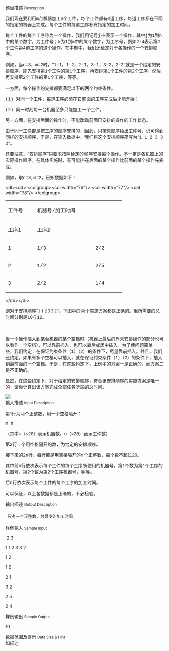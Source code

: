 <div class="panel panel-default">
<div class="area-title">
<span>
题目描述
<small>Description</small>
</span></div>
<div class="panel-body">

<p style=""><span style="">我们现在要利用</span><span style="font-family: Times New Roman,serif;"><span style=""><span><span style="font-family: Courier New,monospace;">m</span></span></span></span><span style="">台机器加工</span><span style="font-family: Times New Roman,serif;"><span style=""><span><span style="font-family: Courier New,monospace;">n</span></span></span></span><span style="">个工件，每个工件都有</span><span style="font-family: Times New Roman,serif;"><span style=""><span><span style="font-family: Courier New,monospace;">m</span></span></span></span><span style="">道工序，每道工序都在不同的指定的机器上完成。每个工件的每道工序都有指定的加工时间。</span></p>
<p style=""><span style="">每个工件的每个工序称为一个操作，我们用记号</span><span style="font-family: Times New Roman,serif;"><span style=""><span><span style="font-family: Courier New,monospace;">j-k</span></span></span></span><span style="">表示一个操作，其中</span><span style="font-family: Times New Roman,serif;"><span style=""><span><span style="font-family: Courier New,monospace;">j</span></span></span></span><span style="">为</span><span style="font-family: Times New Roman,serif;"><span style=""><span><span style="font-family: Courier New,monospace;">1</span></span></span></span><span style="">到</span><span style="font-family: Times New Roman,serif;"><span style=""><span><span style="font-family: Courier New,monospace;">n</span></span></span></span><span style="">中的某个数字，为工件号；</span><span style="font-family: Times New Roman,serif;"><span style=""><span><span style="font-family: Courier New,monospace;">k</span></span></span></span><span style="">为</span><span style="font-family: Times New Roman,serif;"><span style=""><span><span style="font-family: Courier New,monospace;">1</span></span></span></span><span style="">到</span><span style="font-family: Times New Roman,serif;"><span style=""><span><span style="font-family: Courier New,monospace;">m</span></span></span></span><span style="">中的某个数字，为工序号，例如</span><span style="font-family: Times New Roman,serif;"><span style=""><span><span style="font-family: Courier New,monospace;">2-4</span></span></span></span><span style="">表示第</span><span style="font-family: Times New Roman,serif;"><span style=""><span><span style="font-family: Courier New,monospace;">2</span></span></span></span><span style="">个工件第</span><span style="font-family: Times New Roman,serif;"><span style=""><span><span style="font-family: Courier New,monospace;">4</span></span></span></span><span style="">道工序的这个操作。在本题中，我们还给定对于各操作的一个安排顺序。</span></p>
<p style=""><span style="">例如，当</span><span style="font-family: Times New Roman,serif;"><span style=""><span><span style="font-family: Courier New,monospace;">n=3</span></span></span></span><span style="">，</span><span style="font-family: Times New Roman,serif;"><span style=""><span><span style="font-family: Courier New,monospace;">m=2</span></span></span></span><span style="">时，“</span><span style="font-family: Times New Roman,serif;"><span style=""><span><span style="font-family: Courier New,monospace;">1-1</span></span></span></span><span style="">，</span><span style="font-family: Times New Roman,serif;"><span style=""><span><span style="font-family: Courier New,monospace;">1-2</span></span></span></span><span style="">，</span><span style="font-family: Times New Roman,serif;"><span style=""><span><span style="font-family: Courier New,monospace;">2-1</span></span></span></span><span style="">，</span><span style="font-family: Times New Roman,serif;"><span style=""><span><span style="font-family: Courier New,monospace;">3-1</span></span></span></span><span style="">，</span><span style="font-family: Times New Roman,serif;"><span style=""><span><span style="font-family: Courier New,monospace;">3-2</span></span></span></span><span style="">，</span><span style="font-family: Times New Roman,serif;"><span style=""><span><span style="font-family: Courier New,monospace;">2-2</span><span style="">”</span></span></span></span><span style="">就是一个给定的安排顺序，即先安排第</span><span style="font-family: Times New Roman,serif;"><span style=""><span><span style="font-family: Courier New,monospace;">1</span></span></span></span><span style="">个工件的第</span><span style="font-family: Times New Roman,serif;"><span style=""><span><span style="font-family: Courier New,monospace;">1</span></span></span></span><span style="">个工序，再安排第</span><span style="font-family: Times New Roman,serif;"><span style=""><span><span style="font-family: Courier New,monospace;">1</span></span></span></span><span style="">个工件的第</span><span style="font-family: Times New Roman,serif;"><span style=""><span><span style="font-family: Courier New,monospace;">2</span></span></span></span><span style="">个工序，然后再安排第</span><span style="font-family: Times New Roman,serif;"><span style=""><span><span style="font-family: Courier New,monospace;">2</span></span></span></span><span style="">个工件的第</span><span style="font-family: Times New Roman,serif;"><span style=""><span><span style="font-family: Courier New,monospace;">1</span></span></span></span><span style="">个工序，等等。</span></p>
<p style=""><span style="">一方面，每个操作的安排都要满足以下的两个约束条件。</span></p>
<p style=""><span style="font-family: Times New Roman,serif;"><span style=""><span><span style="font-family: Courier New,monospace;">(1) </span></span></span></span><span style="">对同一个工件，每道工序必须在它前面的工序完成后才能开始；</span></p>
<p style=""><span style="font-family: Times New Roman,serif;"><span style=""><span><span style="font-family: Courier New,monospace;">(2) </span></span></span></span><span style="">同一时刻每一台机器至多只能加工一个工件。</span></p>
<p style=""><span style="">另一方面，在安排后面的操作时，不能改动前面已安排的操作的工作状态。</span></p>
<p style=""><span style="">由于同一工件都是按工序的顺序安排的，因此，只按原顺序给出工件号，仍可得到同样的安排顺序，于是，在输入数据中，我们将这个安排顺序简写为“</span><span style="font-family: Times New Roman,serif;"><span style=""><span><span style="font-family: Courier New,monospace;">1 1 2 3 3 2</span><span style="">”</span></span></span></span><span style="">。</span></p>
<p style=""><span style="">还要注意，“安排顺序”只要求按照给定的顺序安排每个操作。不一定是各机器上的实际操作顺序。在具体实施时，有可能排在后面的某个操作比前面的某个操作先完成。</span></p>
<p style=""><span style="">例如，取</span><span style="font-family: Times New Roman,serif;"><span style=""><span><span style="font-family: Courier New,monospace;">n=3,m=2</span></span></span></span><span style="">，已知数据如下：</span></p>
&lt;dl&gt;&lt;dd&gt;
&lt;colgroup&gt;&lt;col width="76"/&gt; &lt;col width="77"/&gt; &lt;col width="78"/&gt; &lt;/colgroup&gt;
<table cellpadding="7" cellspacing="0" style=""><tbody>
<tr>
<td style="" width="76">
<p style=""><span style="">工件号</span></p>
</td>
<td style="" width="169">
<p style=""><span style="">机器号</span><span style="font-family: Times New Roman,serif;"><span style=""><span><span style="font-family: Courier New,monospace;">/</span></span></span></span><span style="">加工时间</span></p>
</td>
</tr>
<tr>
<td style="" width="77">
<p style=""><span style="">工序</span><span style="font-family: Times New Roman,serif;"><span style=""><span><span style="font-family: Courier New,monospace;">1</span></span></span></span></p>
</td>
<td style="" width="78">
<p style=""><span style="">工序</span><span style="font-family: Times New Roman,serif;"><span style=""><span><span style="font-family: Courier New,monospace;">2</span></span></span></span></p>
</td>
</tr>
<tr>
<td style="" width="76">
<p style=""><span style="font-family: Courier New,monospace;"><span style=""><span>1</span></span></span></p>
</td>
<td style="" width="77">
<p style=""><span style="font-family: Courier New,monospace;"><span style=""><span>1/3</span></span></span></p>
</td>
<td style="" width="78">
<p style=""><span style="font-family: Courier New,monospace;"><span style=""><span>2/2</span></span></span></p>
</td>
</tr>
<tr>
<td style="" width="76">
<p style=""><span style="font-family: Courier New,monospace;"><span style=""><span>2</span></span></span></p>
</td>
<td style="" width="77">
<p style=""><span style="font-family: Courier New,monospace;"><span style=""><span>1/2</span></span></span></p>
</td>
<td style="" width="78">
<p style=""><span style="font-family: Courier New,monospace;"><span style=""><span>2/5</span></span></span></p>
</td>
</tr>
<tr>
<td style="" width="76">
<p style=""><span style="font-family: Courier New,monospace;"><span style=""><span>3</span></span></span></p>
</td>
<td style="" width="77">
<p style=""><span style="font-family: Courier New,monospace;"><span style=""><span>2/2</span></span></span></p>
</td>
<td style="" width="78">
<p style=""><span style="font-family: Courier New,monospace;"><span style=""><span>1/4</span></span></span></p>
</td>
</tr>
</tbody>
</table>
&lt;/dd&gt;&lt;/dl&gt;
<p style=""><span style="">则对于安排顺序“</span><span style="font-family: Times New Roman,serif;"><span style=""><span><span style="">1 1 2 3 3 2”</span></span></span></span><span style="">，下图中的两个实施方案都是正确的。但所需要的总时间分别是</span><span style="font-family: Times New Roman,serif;"><span style=""><span><span style="font-family: Courier New,monospace;">10</span></span></span></span><span style="">与</span><span style="font-family: Times New Roman,serif;"><span style=""><span><span style="font-family: Courier New,monospace;">12</span></span></span></span><span style="">。</span></p>
<p style=""><span style="">　</span></p>
<p style=""><span style="">当一个操作插入到某台机器的某个空档时（机器上最后的尚未安排操作的部分也可以看作一个空档），可以靠前插入，也可以靠后或居中插入。为了使问题简单一些，我们约定：在保证约束条件（</span><span style="font-family: Times New Roman,serif;"><span style=""><span><span style="font-family: Courier New,monospace;">1</span></span></span></span><span style="">）（</span><span style="font-family: Times New Roman,serif;"><span style=""><span><span style="font-family: Courier New,monospace;">2</span></span></span></span><span style="">）的条件下，尽量靠前插入。并且，我们还约定，如果有多个空档可以插入，就在保证约束条件（</span><span style="font-family: Times New Roman,serif;"><span style=""><span><span style="font-family: Courier New,monospace;">1</span></span></span></span><span style="">）（</span><span style="font-family: Times New Roman,serif;"><span style=""><span><span style="font-family: Courier New,monospace;">2</span></span></span></span><span style="">）的条件下，插入到最前面的一个空档。于是，在这些约定下，上例中的方案一是正确的，而方案二是不正确的。</span></p>
<p style=""><span style="">显然，在这些约定下，对于给定的安排顺序，符合该安排顺序的实施方案是唯一的，请你计算出该方案完成全部任务所需的总时间。</span></p>

<img src="/source/codevs/codevs-1156/img/aHR0cDovL2NvZGV2cy5jbi9tZWRpYS9pbWFnZS9wcm9ibGVtLzExNTYuanBn.jpg" style="max-width:700px">

</div>
</div>

<div class="panel panel-default">
<div class="area-title">
<span>
输入描述
<small>Input Description</small>
</span></div>
<div class="panel-body">
<p style=""><span style="">第</span><span style=""><span style=""><span>1</span></span></span><span style="">行为两个正整数，用一个空格隔开：</span></p>
<p style=""><span style="font-family: Courier New,monospace;"><span style=""><span>m n</span></span></span></p>
<p style=""><span style="">（其中</span><span style="font-family: Times New Roman,serif;"><span style=""><span><span style="font-family: Courier New,monospace;">m</span></span></span></span><span style="">（</span><span style="font-family: Times New Roman,serif;"><span style=""><span><span style="font-family: Courier New,monospace;">&lt;20</span></span></span></span><span style="">）表示机器数，</span><span style="font-family: Times New Roman,serif;"><span style=""><span><span style="font-family: Courier New,monospace;">n</span></span></span></span><span style="">（</span><span style="font-family: Times New Roman,serif;"><span style=""><span><span style="font-family: Courier New,monospace;">&lt;20</span></span></span></span><span style="">）表示工件数）</span></p>
<p style=""><span style="">第</span><span style="font-family: Times New Roman,serif;"><span style=""><span><span style="font-family: Courier New,monospace;">2</span></span></span></span><span style="">行：个用空格隔开的数，为给定的安排顺序。</span></p>
<p style=""><span style="">接下来的</span><span style="font-family: Times New Roman,serif;"><span style=""><span><span style="font-family: Courier New,monospace;">2n</span></span></span></span><span style="">行，每行都是用空格隔开的</span><span style="font-family: Times New Roman,serif;"><span style=""><span><span style="font-family: Courier New,monospace;">m</span></span></span></span><span style="">个正整数，每个数不超过</span><span style="font-family: Times New Roman,serif;"><span style=""><span><span style="font-family: Courier New,monospace;">20</span></span></span></span><span style="">。</span></p>
<p style=""><span style="">其中前</span><span style="font-family: Times New Roman,serif;"><span style=""><span><span style="font-family: Courier New,monospace;">n</span></span></span></span><span style="">行依次表示每个工件的每个工序所使用的机器号，第</span><span style="font-family: Times New Roman,serif;"><span style=""><span><span style="font-family: Courier New,monospace;">1</span></span></span></span><span style="">个数为第</span><span style="font-family: Times New Roman,serif;"><span style=""><span><span style="font-family: Courier New,monospace;">1</span></span></span></span><span style="">个工序的机器号，第</span><span style="font-family: Times New Roman,serif;"><span style=""><span><span style="font-family: Courier New,monospace;">2</span></span></span></span><span style="">个数为第</span><span style="font-family: Times New Roman,serif;"><span style=""><span><span style="font-family: Courier New,monospace;">2</span></span></span></span><span style="">个工序机器号，等等。</span></p>
<p style=""><span style="">后</span><span style="font-family: Times New Roman,serif;"><span style=""><span><span style="font-family: Courier New,monospace;">n</span></span></span></span><span style="">行依次表示每个工件的每个工序的加工时间。</span></p>
<p style=""><span style="">可以保证，以上各数据都是正确的，不必检验。</span></p>

</div>
</div>
<div  class="panel panel-default">
<div class="area-title">
<span>
输出描述
<small>Output Description</small>
</span></div>
<div class="panel-body">

<p class="cjk" style="text-indent: 0.19cm; margin-top: 0.49cm; margin-bottom: 0.49cm; widows: 2; orphans: 2;" align="LEFT"><span style="font-size: small;">只有一个正整数，为最少的加工时间</span></p>

</div>
</div>


<div class="panel panel-default">
<div class="area-title">
<span>
样例输入
<small>Sample Input</small>
</span></div>
<div class="panel-body">
<p> 2 3</p>
<p>1 1 2 3 3 2</p>
<p>1 2</p>
<p>1 2</p>
<p>2 1</p>
<p>3 2</p>
<p>2 5</p>
<p>2 4</p>

</div>
</div>

<div class="panel panel-default">
<div class="area-title">
<span>
样例输出
<small>Sample Output</small>
</span></div>
<div class="panel-body">
<p>10</p>

</div>
</div>

<div class="panel panel-default">
<div class="area-title">
<span>
数据范围及提示
<small>Data Size & Hint</small>
</span></div>
<div class="panel-body">
如描述
</div>
</div>